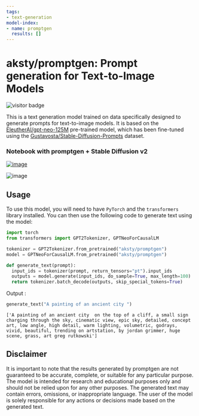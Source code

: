 ```yaml
---
tags:
- text-generation
model-index:
- name: promptgen
  results: []
---
```

# aksty/promptgen: Prompt generation for Text-to-Image Models

![visitor badge](https://visitor-badge.glitch.me/badge?page_id=6594b552.4d0b.46ab.87e6.e6632bcc68a4hf)

This is a text generation model trained on data specifically designed to generate prompts for text-to-image models. It is based on the [EleutherAI/gpt-neo-125M](https://huggingface.co/EleutherAI/gpt-neo-125M) pre-trained model, which has been fine-tuned using the [Gustavosta/Stable-Diffusion-Prompts](https://huggingface.co/datasets/Gustavosta/Stable-Diffusion-Prompts) dataset.

### Notebook with promptgen + Stable Diffusion v2 
[![image](https://img.shields.io/badge/Colab-F9AB00?style=for-the-badge&logo=googlecolab&color=525252)](https://colab.research.google.com/github/aksty/promptgen/blob/main/notebook/StableDiffusion_with_PromptGen.ipynb)


![image](https://huggingface.co/aksty/promptgen/resolve/main/image.jpg)


## Usage

To use this model, you will need to have `PyTorch` and the `transformers` library installed. You can then use the following code to generate text using the model:

```python
import torch
from transformers import GPT2Tokenizer, GPTNeoForCausalLM

tokenizer = GPT2Tokenizer.from_pretrained("aksty/promptgen")
model = GPTNeoForCausalLM.from_pretrained("aksty/promptgen")

def generate_text(prompt):
  input_ids = tokenizer(prompt, return_tensors="pt").input_ids
  outputs = model.generate(input_ids, do_sample=True, max_length=100)
  return tokenizer.batch_decode(outputs, skip_special_tokens=True)

```

Output :
```python
generate_text("A painting of an ancient city ")
```
```
['A painting of an ancient city  on the top of a cliff, a small sign charging through the sky, cinematic view, epic sky, detailed, concept art, low angle, high detail, warm lighting, volumetric, godrays, vivid, beautiful, trending on artstation, by jordan grimmer, huge scene, grass, art greg rutkowski']
```

## Disclaimer
It is important to note that the results generated by promptgen are not guaranteed to be accurate, complete, or suitable for any particular purpose. The model is intended for research and educational purposes only and should not be relied upon for any other purposes. The generated text may contain errors, omissions, or inappropriate language. The user of the model is solely responsible for any actions or decisions made based on the generated text.



